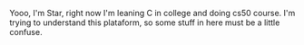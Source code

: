 Yooo, I'm Star, right now I'm leaning C in college and doing cs50 course. I'm trying to understand this plataform, so some stuff in here must be a little confuse.
